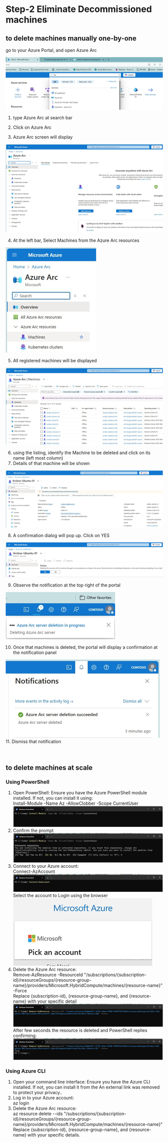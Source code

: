 # Step-2 Eliminate Decommissioned machines
## to delete machines manually one-by-one <br>

go to your Azure Portal, and open Azure Arc<br>

![Alt text](IMAGES/010_AzurePortal_SearchAzureArc.jpg "Search for Azure Arc")

1. type Azure Arc at search bar<br>
2. Click on Azure Arc<br>

3. Azure Arc screen will display<br>

![Alt text](IMAGES/011_AzureArc_LandingPage.jpg "Azure Arc Landing Page")
<br>

4. At the left bar, Select Machines from the Azure Arc resources<br>

![Alt text](IMAGES/012_AzureArcResources_Machines_menu.jpg "Azure Arc Resources - Machine - Menu option")
<br>

5. All registered machines will be displayed<br>

![Alt text](IMAGES/013_AzureArcResources_AllMachines.jpg "Azure Arc Resources - All Machines")
<br>

6. using the listing, identify the Machine to be deleted and click on its name (left most column) <br>
7. Details of that machine will be shown <br>

![Alt text](IMAGES/014_AzureArcResources_MachinesToBeDeleted.jpg "Azure Arc Resources - Delete Machine")
<br>

8. A confirmation dialog will pop up. Click on YES<br>

![Alt text](IMAGES/015_AzureArcResources_ConfirmDeletion.jpg "Azure Arc Resources - Confirm Deletion")
<br>

9. Observe the notification at the top right of the portal<br>

![Alt text](IMAGES/016_AzureArcResources_DeletionNotification.jpg "Azure Arc Resources - Deletion Notification")
<br>

10. Once that machines is deleted, the portal will display a confirmation at the notification panel<br>

![Alt text](IMAGES/017_AzureArcResources_NotificationConfirmation.jpg "Azure Arc Resources - Notification Confirmation")
<br>
11. Dismiss that notification<br>
<br>
<br>
## to delete machines at scale <br>
### Using PowerShell<br>
1. Open PowerShell: Ensure you have the Azure PowerShell module installed. If not, you can install it using:<br>
Install-Module -Name Az -AllowClobber -Scope CurrentUser<br>
![Alt text](IMAGES/018_AzureArcResources_PowerShellInstallModule.jpg "Azure Arc Resources - PowerShell Module Installation")<br>
2. Confirm the prompt<br>
![Alt text](IMAGES/019_AzureArcResources_PowerShellInstallModuleConfirmationPrompt.jpg "Azure Arc Resources - Module Installation Confirmation Prompt")<br>
3. Connect to your Azure account:<br>
Connect-AzAccount<br>
![Alt text](IMAGES/020_AzureArcResources_PowerShellConnectToAzure.jpg "Azure Arc Resources - PowerShell Connect to Azure Account")<br>
Select the account to Login using the browser<br>
![Alt text](IMAGES/021_AzureArcResources_PowerShellSelectAccount.jpg "Azure Arc Resources - PowerShell Select the Account")<br>
4. Delete the Azure Arc resource:<br>
Remove-AzResource -ResourceId "/subscriptions/{subscription-id}/resourceGroups/{resource-group-name}/providers/Microsoft.HybridCompute/machines/{resource-name}" -Force<br>
Replace {subscription-id}, {resource-group-name}, and {resource-name} with your specific detail<br>
![Alt text](IMAGES/022_AzureArcResources_PowerShellDeleteCommand.jpg "Azure Arc Resources - PowerShell Delete Command")<br>
After few seconds the resource is deleted and PowerShell replies confirming:<br>
![Alt text](IMAGES/023_AzureArcResources_PowerShellDeleteConfirmation.jpg "Azure Arc Resources - PowerShell Delete Confirmation")<br>

### Using Azure CLI<br>
1. Open your command line interface: Ensure you have the Azure CLI installed. If not, you can install it from the An external link was removed to protect your privacy..<br>
2. Log in to your Azure account:<br>
az login<br>
3. Delete the Azure Arc resource:<br>
az resource delete --ids "/subscriptions/{subscription-id}/resourceGroups/{resource-group-name}/providers/Microsoft.HybridCompute/machines/{resource-name}"<br>
Replace {subscription-id}, {resource-group-name}, and {resource-name} with your specific details.<br>






